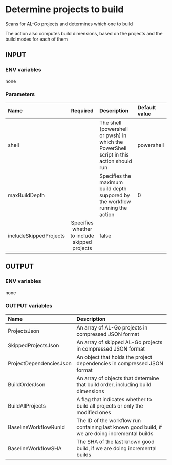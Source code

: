 # Determine projects to build

Scans for AL-Go projects and determines which one to build

The action also computes build dimensions, based on the projects and the build modes for each of them

## INPUT

### ENV variables

none

### Parameters

| Name | Required | Description | Default value |
| :-- | :-: | :-- | :-- |
| shell | | The shell (powershell or pwsh) in which the PowerShell script in this action should run | powershell |
| maxBuildDepth | | Specifies the maximum build depth suppored by the workflow running the action | 0 |
| includeSkippedProjects | Specifies whether to include skipped projects | false |

## OUTPUT

### ENV variables

none

### OUTPUT variables

| Name | Description |
| :-- | :-- |
| ProjectsJson | An array of AL-Go projects in compressed JSON format |
| SkippedProjectsJson | An array of skipped AL-Go projects in compressed JSON format |
| ProjectDependenciesJson | An object that holds the project dependencies in compressed JSON format |
| BuildOrderJson | An array of objects that determine that build order, including build dimensions |
| BuildAllProjects | A flag that indicates whether to build all projects or only the modified ones |
| BaselineWorkflowRunId | The ID of the workflow run containing last known good build, if we are doing incremental builds |
| BaselineWorkflowSHA | The SHA of the last known good build, if we are doing incremental builds |
